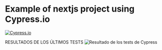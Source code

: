 # Example of nextjs project using Cypress.io

<!---Start place for the badge -->
[![Cypress.io](https://img.shields.io/badge/tested%20with-Cypress-04C38E.svg)](https://www.cypress.io/)
<!---End place for the badge -->

RESULTADOS DE LOS ÚLTIMOS TESTS
![Resultado de los tests de Cypress](https://img.shields.io/badge/tested%20with-Cypress-04C38E.svg)
